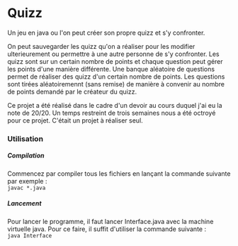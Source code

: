 # Quizz
Un jeu en java ou l'on peut créer son propre quizz et s'y confronter.     

On peut sauvegarder les quizz qu'on a réaliser pour les modifier ulterieurement ou permettre à une autre personne de s'y confronter.
Les quizz sont sur un certain nombre de points et chaque question peut gérer les points d'une manière différente.
Une banque aléatoire de questions permet de réaliser des quizz d'un certain nombre de points. Les questions sont tirées aléatoiremennt (sans remise) de manière à convenir au nombre de points demandé par le créateur du quizz.  

Ce projet a été réalisé dans le cadre d'un devoir au cours duquel j'ai eu la note de 20/20. Un temps restreint de trois semaines nous a été octroyé pour ce projet. C'était un projet à réaliser seul.

### Utilisation  
##### Compilation  
Commencez par compiler tous les fichiers en lançant la commande suivante par exemple :  
`
javac *.java
`  
##### Lancement
Pour lancer le programme, il faut lancer Interface.java avec la machine virtuelle java.
Pour ce faire, il suffit d'utiliser la commande suivante :  
`
java Interface
` 
